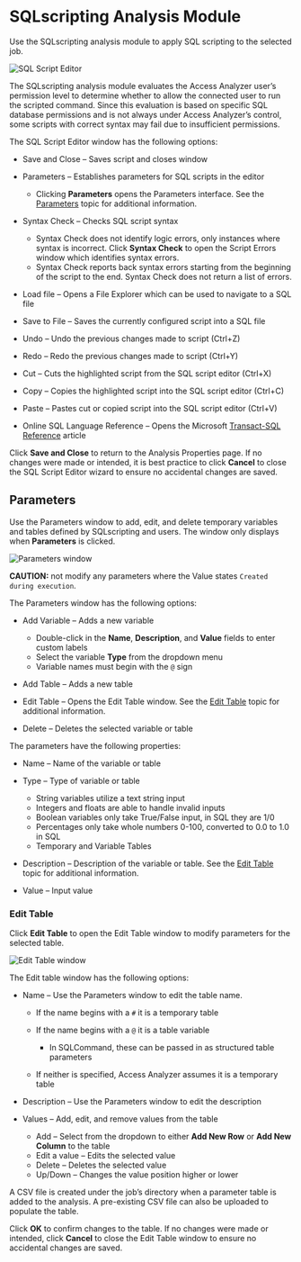 # SQLscripting Analysis Module

Use the SQLscripting analysis module to apply SQL scripting to the selected job.

![SQL Script Editor](/img/product_docs/accessanalyzer/admin/analysis/sqlscripteditor.webp)

The SQLscripting analysis module evaluates the Access Analyzer user’s permission level to determine
whether to allow the connected user to run the scripted command. Since this evaluation is based on
specific SQL database permissions and is not always under Access Analyzer’s control, some scripts
with correct syntax may fail due to insufficient permissions.

The SQL Script Editor window has the following options:

- Save and Close – Saves script and closes window
- Parameters – Establishes parameters for SQL scripts in the editor

    - Clicking **Parameters** opens the Parameters interface. See the [Parameters](#parameters)
      topic for additional information.

- Syntax Check – Checks SQL script syntax

    - Syntax Check does not identify logic errors, only instances where syntax is incorrect. Click
      **Syntax Check** to open the Script Errors window which identifies syntax errors.
    - Syntax Check reports back syntax errors starting from the beginning of the script to the end.
      Syntax Check does not return a list of errors.

- Load file – Opens a File Explorer which can be used to navigate to a SQL file
- Save to File – Saves the currently configured script into a SQL file
- Undo – Undo the previous changes made to script (Ctrl+Z)
- Redo – Redo the previous changes made to script (Ctrl+Y)
- Cut – Cuts the highlighted script from the SQL script editor (Ctrl+X)
- Copy – Copies the highlighted script into the SQL script editor (Ctrl+C)
- Paste – Pastes cut or copied script into the SQL script editor (Ctrl+V)
- Online SQL Language Reference – Opens the Microsoft
  [Transact-SQL Reference](https://learn.microsoft.com/en-us/previous-versions/sql/sql-server-2005/ms189826(v=sql.90))
  article

Click **Save and Close** to return to the Analysis Properties page. If no changes were made or
intended, it is best practice to click **Cancel** to close the SQL Script Editor wizard to ensure no
accidental changes are saved.

## Parameters

Use the Parameters window to add, edit, and delete temporary variables and tables defined by
SQLscripting and users. The window only displays when **Parameters** is clicked.

![Parameters window](/img/product_docs/accessanalyzer/admin/analysis/sqlscriptparameters.webp)

**CAUTION:** not modify any parameters where the Value states `Created during execution`.

The Parameters window has the following options:

- Add Variable – Adds a new variable

    - Double-click in the **Name**, **Description**, and **Value** fields to enter custom labels
    - Select the variable **Type** from the dropdown menu
    - Variable names must begin with the `@` sign

- Add Table – Adds a new table
- Edit Table – Opens the Edit Table window. See the [Edit Table](#edit-table) topic for additional
  information.
- Delete – Deletes the selected variable or table

The parameters have the following properties:

- Name – Name of the variable or table
- Type – Type of variable or table

    - String variables utilize a text string input
    - Integers and floats are able to handle invalid inputs
    - Boolean variables only take True/False input, in SQL they are 1/0
    - Percentages only take whole numbers 0-100, converted to 0.0 to 1.0 in SQL
    - Temporary and Variable Tables

- Description – Description of the variable or table. See the [Edit Table](#edit-table) topic for
  additional information.
- Value – Input value

### Edit Table

Click **Edit Table** to open the Edit Table window to modify parameters for the selected table.

![Edit Table window](/img/product_docs/accessanalyzer/admin/analysis/sqlscriptedittablewindow.webp)

The Edit table window has the following options:

- Name – Use the Parameters window to edit the table name.

    - If the name begins with a `#` it is a temporary table
    - If the name begins with a `@` it is a table variable

        - In SQLCommand, these can be passed in as structured table parameters

    - If neither is specified, Access Analyzer assumes it is a temporary table

- Description – Use the Parameters window to edit the description
- Values – Add, edit, and remove values from the table

    - Add – Select from the dropdown to either **Add New Row** or **Add New Column** to the table
    - Edit a value – Edits the selected value
    - Delete – Deletes the selected value
    - Up/Down – Changes the value position higher or lower

A CSV file is created under the job’s directory when a parameter table is added to the analysis. A
pre-existing CSV file can also be uploaded to populate the table.

Click **OK** to confirm changes to the table. If no changes were made or intended, click **Cancel**
to close the Edit Table window to ensure no accidental changes are saved.
